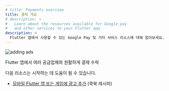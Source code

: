 ```yaml
---
# title: Payments overview
title: 결제 개요
# description: >
#   Learn about the resources available for Google pay
#   and other services to your Flutter app.
description: >
  Flutter 앱에서 사용할 수 있는 Google Pay 및 기타 서비스 리소스에 대해 알아보세요.
---
```


![adding ads](/assets/images/docs/add-payments.png)

Flutter 앱에서 여러 공급업체와 원활하게 결제 수락

다음 리소스는 시작하는 데 도움이 될 수 있습니다.

* [모바일 Flutter 앱 또는 게임에 광고 추가][Add ads to your mobile Flutter app or game] (쿡북 레시피)

[Add ads to your mobile Flutter app or game]: /cookbook/plugins/google-mobile-ads
